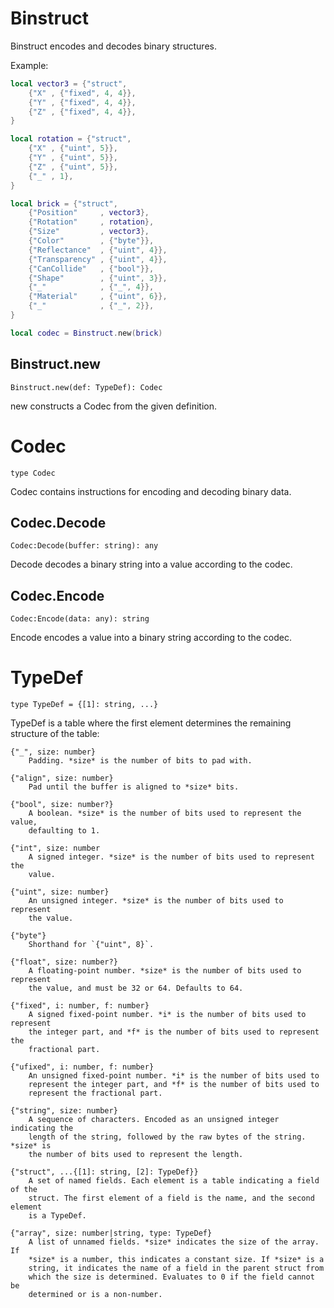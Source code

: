 # Binstruct
[Binstruct]: #user-content-binstruct

Binstruct encodes and decodes binary structures.

Example:
```lua
local vector3 = {"struct",
	{"X" , {"fixed", 4, 4}},
	{"Y" , {"fixed", 4, 4}},
	{"Z" , {"fixed", 4, 4}},
}

local rotation = {"struct",
	{"X" , {"uint", 5}},
	{"Y" , {"uint", 5}},
	{"Z" , {"uint", 5}},
	{"_" , 1},
}

local brick = {"struct",
	{"Position"     , vector3},
	{"Rotation"     , rotation},
	{"Size"         , vector3},
	{"Color"        , {"byte"}},
	{"Reflectance"  , {"uint", 4}},
	{"Transparency" , {"uint", 4}},
	{"CanCollide"   , {"bool"}},
	{"Shape"        , {"uint", 3}},
	{"_"            , {"_", 4}},
	{"Material"     , {"uint", 6}},
	{"_"            , {"_", 2}},
}

local codec = Binstruct.new(brick)
```

## Binstruct.new
[Binstruct.new]: #user-content-binstructnew
```
Binstruct.new(def: TypeDef): Codec
```

new constructs a Codec from the given definition.

# Codec
[Codec]: #user-content-codec
```
type Codec
```

Codec contains instructions for encoding and decoding binary data.

## Codec.Decode
[Codec.Decode]: #user-content-codecdecode
```
Codec:Decode(buffer: string): any
```

Decode decodes a binary string into a value according to the codec.

## Codec.Encode
[Codec.Encode]: #user-content-codecencode
```
Codec:Encode(data: any): string
```

Encode encodes a value into a binary string according to the codec.

# TypeDef
[TypeDef]: #user-content-typedef
```
type TypeDef = {[1]: string, ...}
```

TypeDef is a table where the first element determines the remaining
structure of the table:

    {"_", size: number}
        Padding. *size* is the number of bits to pad with.

    {"align", size: number}
        Pad until the buffer is aligned to *size* bits.

    {"bool", size: number?}
        A boolean. *size* is the number of bits used to represent the value,
        defaulting to 1.

    {"int", size: number
        A signed integer. *size* is the number of bits used to represent the
        value.

    {"uint", size: number}
        An unsigned integer. *size* is the number of bits used to represent
        the value.

    {"byte"}
        Shorthand for `{"uint", 8}`.

    {"float", size: number?}
        A floating-point number. *size* is the number of bits used to represent
        the value, and must be 32 or 64. Defaults to 64.

    {"fixed", i: number, f: number}
        A signed fixed-point number. *i* is the number of bits used to represent
        the integer part, and *f* is the number of bits used to represent the
        fractional part.

    {"ufixed", i: number, f: number}
        An unsigned fixed-point number. *i* is the number of bits used to
        represent the integer part, and *f* is the number of bits used to
        represent the fractional part.

    {"string", size: number}
        A sequence of characters. Encoded as an unsigned integer indicating the
        length of the string, followed by the raw bytes of the string. *size* is
        the number of bits used to represent the length.

    {"struct", ...{[1]: string, [2]: TypeDef}}
        A set of named fields. Each element is a table indicating a field of the
        struct. The first element of a field is the name, and the second element
        is a TypeDef.

    {"array", size: number|string, type: TypeDef}
        A list of unnamed fields. *size* indicates the size of the array. If
        *size* is a number, this indicates a constant size. If *size* is a
        string, it indicates the name of a field in the parent struct from
        which the size is determined. Evaluates to 0 if the field cannot be
        determined or is a non-number.

